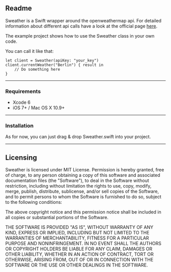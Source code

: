 ## Readme
Sweather is a Swift wrapper around the openweathermap api.
For detailed information about different api calls have a look at the official page [here](http://openweathermap.org).

The example project shows how to use the Sweather class in your own code.

You can call it like that:

```
let client = Sweather(apiKey: "your_key")
client.currentWeather("Berlin") { result in
	// Do something here
}
```

---
### Requirements
+ Xcode 6
+ iOS 7+ / Mac OS X 10.9+

---
### Installation
As for now, you can just drag & drop Sweather.swift into your project.

---
## Licensing

Sweather is licensed under MIT License. Permission is hereby granted, free of charge, to any person obtaining a copy of this software and associated documentation files (the "Software"), to deal in the Software without restriction, including without limitation the rights to use, copy, modify, merge, publish, distribute, sublicense, and/or sell copies of the Software, and to permit persons to whom the Software is furnished to do so, subject to the following conditions:

The above copyright notice and this permission notice shall be included in all copies or substantial portions of the Software.

THE SOFTWARE IS PROVIDED "AS IS", WITHOUT WARRANTY OF ANY KIND, EXPRESS OR IMPLIED, INCLUDING BUT NOT LIMITED TO THE WARRANTIES OF MERCHANTABILITY, FITNESS FOR A PARTICULAR PURPOSE AND NONINFRINGEMENT. IN NO EVENT SHALL THE AUTHORS OR COPYRIGHT HOLDERS BE LIABLE FOR ANY CLAIM, DAMAGES OR OTHER LIABILITY, WHETHER IN AN ACTION OF CONTRACT, TORT OR OTHERWISE, ARISING FROM, OUT OF OR IN CONNECTION WITH THE SOFTWARE OR THE USE OR OTHER DEALINGS IN THE SOFTWARE.